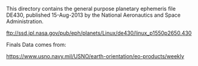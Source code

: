 This directory contains the general purpose planetary ephemeris file DE430, published
15-Aug-2013 by the National Aeronautics and Space Administration. 

  ftp://ssd.jpl.nasa.gov/pub/eph/planets/Linux/de430/linux_p1550p2650.430


Finals Data comes from:

  https://www.usno.navy.mil/USNO/earth-orientation/eo-products/weekly

